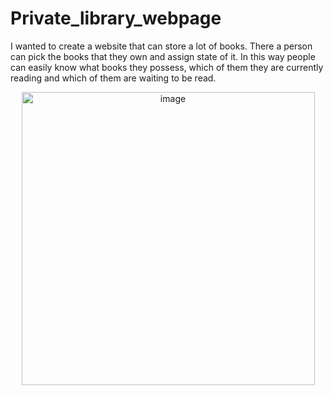 # Private_library_webpage
I wanted to create a website that can store a lot of books. There a person can pick the books that they own and assign state of it. In this way people can easily know what books they possess, which of them they are currently reading and which of them are waiting to be read.

<p align="center">
    <img width="469" alt="image" src="https://user-images.githubusercontent.com/55448589/152545661-2488d7e9-b1ae-43d4-a9a8-2800a93fb197.png">
</p>
